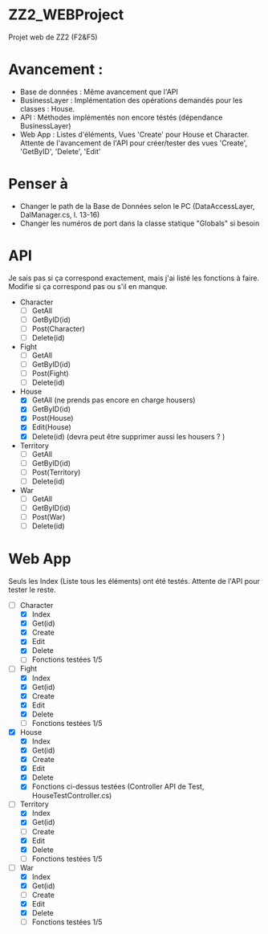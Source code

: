 # ZZ2_WEBProject
Projet web de ZZ2 (F2&amp;F5)


# Avancement :

* Base de données : Même avancement que l'API
* BusinessLayer : Implémentation des opérations demandés pour les classes : House.
* API : Méthodes implémentés non encore téstés (dépendance BusinessLayer)
* Web App : Listes d'éléments, Vues 'Create' pour House et Character. Attente de l'avancement de l'API pour créer/tester des vues 'Create', 'GetByID', 'Delete', 'Edit'

# Penser à
* Changer le path de la Base de Données selon le PC  (DataAccessLayer, DalManager.cs, l. 13-16)
* Changer les numéros de port dans la classe statique "Globals" si besoin

# API
Je sais pas si ça correspond exactement, mais j'ai listé les fonctions à faire. Modifie si ça correspond pas ou s'il en manque.
* Character
  * [ ] GetAll
  * [ ] GetByID(id)
  * [ ] Post(Character)
  * [ ] Delete(id)
* Fight
  * [ ] GetAll
  * [ ] GetByID(id)
  * [ ] Post(Fight)
  * [ ] Delete(id)
* House
  * [x] GetAll (ne prends pas encore en charge housers)
  * [x] GetByID(id)
  * [x] Post(House)
  * [x] Edit(House)
  * [x] Delete(id) (devra peut être supprimer aussi les housers ? )
* Territory
  * [ ] GetAll
  * [ ] GetByID(id)
  * [ ] Post(Territory)
  * [ ] Delete(id)
* War
  * [ ] GetAll
  * [ ] GetByID(id)
  * [ ] Post(War)
  * [ ] Delete(id)
  
# Web App
Seuls les Index (Liste tous les éléments) ont été testés. Attente de l'API pour tester le reste.
* [ ] Character
  * [X] Index
  * [X] Get(id)
  * [X] Create
  * [X] Edit
  * [X] Delete
  * [ ] Fonctions testées 1/5
* [ ] Fight
  * [X] Index
  * [X] Get(id)
  * [X] Create
  * [X] Edit
  * [X] Delete
  * [ ] Fonctions testées 1/5
* [X] House
  * [X] Index
  * [X] Get(id)
  * [X] Create
  * [X] Edit
  * [X] Delete
  * [X] Fonctions ci-dessus testées (Controller API de Test, HouseTestController.cs)
* [ ] Territory
  * [X] Index
  * [X] Get(id)
  * [ ] Create
  * [X] Edit
  * [X] Delete
  * [ ] Fonctions testées  1/5
* [ ] War
  * [X] Index
  * [X] Get(id)
  * [ ] Create
  * [X] Edit
  * [X] Delete
  * [ ] Fonctions testées 1/5
